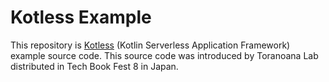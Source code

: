 # Kotless Example

This repository is [Kotless](https://github.com/JetBrains/kotless) (Kotlin Serverless Application Framework) example source code.
This source code was introduced by Toranoana Lab distributed in Tech Book Fest 8 in Japan.

## 